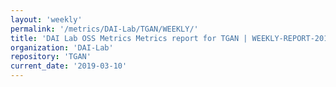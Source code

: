 ```yaml
---
layout: 'weekly'
permalink: '/metrics/DAI-Lab/TGAN/WEEKLY/'
title: 'DAI Lab OSS Metrics Metrics report for TGAN | WEEKLY-REPORT-2019-03-10'
organization: 'DAI-Lab'
repository: 'TGAN'
current_date: '2019-03-10'
---
```

